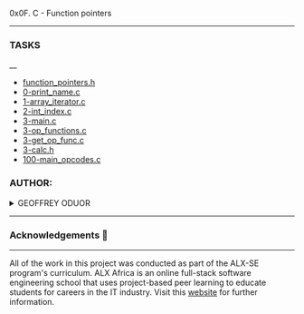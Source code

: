 0x0F. C - Function pointers

---

### TASKS
__

- [function_pointers.h](https://github.com/luckyhope1/alx-low_level_programming/0x0F-function_pointers/tree/main/function_pointers.h)
- [0-print_name.c](https://github.com/luckyhope1/alx-low_level_programming/0x0F-function_pointers/tree/main/0-print_name.c)
- [1-array_iterator.c](https://github.com/luckyhope1/alx-low_level_programming/0x0F-function_pointers/tree/main/1-array_iterator.c)
- [2-int_index.c](https://github.com/luckyhope1/alx-low_level_programming/0x0F-function_pointers/tree/main/2-int_index.c)
- [3-main.c](https://github.com/luckyhope1/alx-low_level_programming/0x0F-function_pointers/tree/main/main.c)
- [3-op_functions.c](https://github.com/luckyhope1/alx-low_level_programming/0x0F-function_pointers/tree/main/3-op_functions.c)
- [3-get_op_func.c](https://github.com/luckyhope1/alx-low_level_programming/0x0F-function_pointers/tree/main/3-get_op_func.c)
- [3-calc.h](https://github.com/luckyhope1/alx-low_level_programming/0x0F-function_pointers/tree/main/3-calc.h)
- [100-main_opcodes.c](https://github.com/luckyhope1/alx-low_level_programming/0x0F-function_pointers/tree/main/100-main_opcodes.c)

### AUTHOR:
<details>
    <summary>GEOFFREY ODUOR</summary>
    <ul>
        <li>
            <a href="https://github.com/luckyhope1">Github</a>
        </li>
        <li>
            <a href="https://twitter.com/TomGeoffry">Twitter</a>
        </li>
        <li>
            <a href="https://geoffrytom@gmail.com">e-mail</a>
        </li>
    </ul>
</details>

---

### Acknowledgements  :pray:
___
All of the work in this project was conducted as part of the ALX-SE program's curriculum. ALX Africa is an online full-stack software engineering school that uses project-based peer learning to educate students for careers in the IT industry. Visit this <a href="https://www.alxafrica.com/software-engineering-2022">website</a> for further information.
